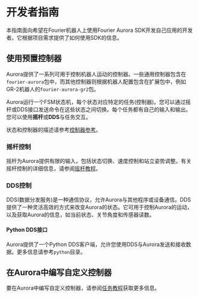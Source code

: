 # 开发者指南

本指南面向希望在Fourier机器人上使用Fourier Aurora SDK开发自己应用的开发者。它根据项目需求提供了如何使用SDK的信息。

## 使用预置控制器

Aurora提供了一系列可用于控制机器人运动的控制器。一些通用控制器包含在`fourier-aurora`包中，而其他控制器则根据机器人配置包含在扩展包中，例如GR-2机器人的`fourier-aurora-gr2`包。

Aurora运行一个FSM状态机，每个状态对应特定的任务(控制器)。您可以通过摇杆或DDS接口发送命令在这些状态之间切换。每个任务都有自己的输入和输出。您可以使用**摇杆**或**DDS**与任务交互。

状态和控制器的描述请参考[控制器参考](./robot_controller_reference_CN.md)。

### 摇杆控制

摇杆为Aurora提供有限的输入，包括状态切换、速度控制和站立姿势调整。有关摇杆控制的详细信息，请参阅[摇杆教程](../../doc/CN/joystick_tutorial_CN.md)。

### DDS控制

DDS(数据分发服务)是一种通信协议，允许Aurora与其他程序或设备通信。DDS提供了一种灵活高效的方式来改变Aurora的状态。它可用于控制Aurora的运动，以及获取Aurora的信息，如当前状态、关节角度和传感器读数。

#### Python DDS接口

Aurora提供了一个Python DDS客户端，允许您使用DDS与Aurora发送和接收数据。更多信息请参考`python`目录。

## 在Aurora中编写自定义控制器

要在Aurora中编写自定义控制器，请参阅[任务教程](../../doc/CN/task_tutorial_CN.md)获取更多信息。
